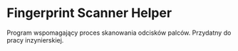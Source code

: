 # Fingerprint Scanner Helper
 Program wspomagający proces skanowania odcisków palców. Przydatny do pracy inzynierskiej.
